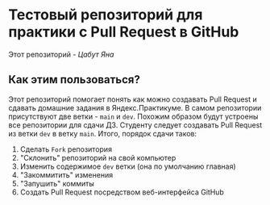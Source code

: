 # Тестовый репозиторий для практики с Pull Request в GitHub

Этот репозиторий - *Цабут Яна*

## Как этим пользоваться?

Этот репозиторий помогает понять как можно создавать Pull Request и сдавать домашние задания в Яндекс.Практикуме.
В самом репозитории присутствуют две ветки - `main` и `dev`. Похожим образом будут устроены все репозитории для сдачи
ДЗ. Студенту следует создавать Pull Request из ветки `dev` в ветку `main`. Итого, порядок сдачи таков:
1. Сделать `Fork` репозитория
2. "Склонить" репозиторий на свой компьютер
3. Изменить содержимое `dev` ветки (она по умолчанию главная)
4. "Закоммитить" изменения
5. "Запушить" коммиты
6. Создать Pull Request посредством веб-интерфейса GitHub
